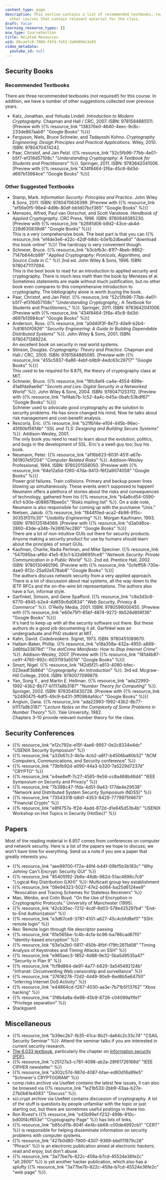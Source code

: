 ```yaml
---
content_type: page
description: This section contains a list of recommended textbooks, readings, and
  other courses that contain relevant material for the class.
draft: false
learning_resource_types: []
ocw_type: CourseSection
title: Related Resources
uid: 86caefc6-7009-f4fd-fe51-3a94094c3a93
video_metadata:
  youtube_id: null
---
```

## Security Books

### Recommended Textbooks

There are three recommended textbooks (not required!) for this course. In addition, we have a number of other suggestions collected over previous years.

- Katz, Jonathan, and Yehuda Lindell. *Introduction to Modern Cryptography*. Chapman and Hall / CRC, 2007. ISBN: 9781584885511. \[Preview with {{% resource_link "138376e0-4640-4eec-9c8c-233de867aab9" "Google Books" %}}\]
- Ferguson, Niels, Bruce Schneier, and Tadayoshi Kohno. *Cryptography Engineering: Design Principles and Practical Applications*. Wiley, 2010. ISBN: 9780470474242.
- Paar, Christof, and Jan Pelzl. {{% resource_link "52c5fb96-77bb-4e01-b5f7-ef316d57108c" "*Understanding Cryptography: A Textbook for Students and Practitioners*" %}}. Springer, 2011. ISBN: 9783642041006. \[Preview with {{% resource_link "434f8464-2f6a-45c8-8d3d-d697b13984ce" "Google Books" %}}\]

### Other Suggested Textbooks

- Stamp, Mark. *Information Security: Principles and Practice*. John Wiley & Sons, 2011. ISBN: 9780470626399. \[Preview with {{% resource_link "ef56e0f5-96e4-4d9b-80df-bb1d07bcf365" "Google Books" %}}\]
- Menezes, Alfred, Paul van Oorschot, and Scott Vanstone. *Handbook of Applied Cryptography*. CRC Press, 1996. ISBN: 9780849385230. \[Preview with {{% resource_link "b2681d06-b9d2-43ce-ab4d-228d630839d8" "Google Books" %}}\]   
    This is a very comprehensive book. The best part is that you can {{% resource_link "ef4de3e6-e22c-42df-b8dc-b5e1b2dbea6d" "download this book online" %}}! The hardcopy is very convenient though.
- Schneier, Bruce. {{% resource_link "b3cbfb3c-81f7-4beb-9862-7147b644cb99" "*Applied Cryptography: Protocols, Algorithms, and Source Code in C*." %}} 2nd ed. John Wiley & Sons, 1996. ISBN: 9780471117094.   
    This is the best book to read for an introduction to applied security and cryptography. There is much less math than the book by Menezes et al. Sometimes statements are made without much justification, but no other book even compares to this comprehensive introduction to cryptography. The bibliography alone is worth buying the book.
- Paar, Christof, and Jan Pelzl. {{% resource_link "52c5fb96-77bb-4e01-b5f7-ef316d57108c" "*Understanding Cryptography\_*: A Textbook for Students and Practitioners\_" %}}. Springer, 2011. ISBN: 9783642041006. \[Preview with {{% resource_link "434f8464-2f6a-45c8-8d3d-d697b13984ce" "Google Books" %}}\]
- Anderson, Ross. {{% resource_link "a0d40f3f-8e73-40e9-b2b4-7c81650f0926" "*Security Engineering: A Guide to Building Dependable Distributed Systems*" %}}. John Wiley & Sons, 2001. ISBN: 9780471389224.   
    An excellent book on security in real world systems.
- Stinson, Douglas. *Cryptography: Theory and Practice*. Chapman and Hall / CRC, 2005. ISBN: 9781584885085. \[Preview with {{% resource_link "455c5937-6a86-4ebf-b9b9-4edc63c29717" "Google Books" %}}\]   
    This used to be required for 6.875, the theory of cryptography class at MIT.
- Schneier, Bruce. {{% resource_link "16fc8af4-ca4e-4554-899e-41a6fda9ae9d" "*Secrets and Lies: Digital Security in a Networked World*" %}}. John Wiley & Sons, 2004. ISBN: 9780471253112. \[Preview with {{% resource_link "1ef4ab7b-1c52-4a4c-b45a-0bafc53bdf67" "Google Books" %}}\]   
    Schneier used to advocate good cryptography as the solution to security problems. He has since changed his mind. Now he talks about risk management and cost-benefit analysis.
- Rescorla, Eric. {{% resource_link "b21fb14e-e104-445b-96ec-45f80bf5814b" "*SSL and TLS: Designing and Building Secure Systems*" %}}. Addison-Wesley, 2001.   
    The only book you need to read to learn about the evolution, politics, and bugs in the development of SSL. Eric's a swell guy too; buy his book.
- Neumann, Peter. {{% resource_link "af16b623-803f-451f-a67e-561907e5f204" "*Computer Related Risks*" %}}. Addison-Wesley Professional, 1994. ISBN: 9780201558050. \[Preview with {{% resource_link "64e12a5d-f260-47da-8413-f6f2a9074058" "Google Books" %}}\]   
    Power grid failures. Train collisions. Primary and backup power lines blowing up simultaneously. These events aren't supposed to happen! Neumann offers a plethora of stories about the risks and consequences of technology, gathered from his {{% resource_link "b4a8cd54-0590-41cf-b30e-d088678bee0c" "Risks mailing list" %}}. On a side note, Neumann is also responsible for coming up with the pun/name "Unix."
- Nielsen, Jakob. {{% resource_link "f844f0ed-aca2-4b98-915c-30353f311c30" "*Usability Engineering*" %}}. Morgan Kaufmann, 1993. ISBN: 9780125184069. \[Preview with {{% resource_link "d3a0d8ce-2860-43de-a34b-7e26f67ec280" "Google Books" %}}\]   
    There are a lot of non-intuitive GUIs out there for security products. Anyone making a security product for use by humans should learn about the principles of smart GUIs.
- Kaufman, Charlie, Radia Perlman, and Mike Speciner. {{% resource_link "547095ba-af6d-41e5-83c1-b32d9695fce8" "*Network Security: Private Communication in a Public World*" %}}. 2nd ed. Prentice Hall, 2002. ISBN: 9780130460196. \[Preview with {{% resource_link "0cfeff58-730e-4ae0-812c-25a92e578ab8" "Google Books" %}}\]   
    The authors discuss network security from a very applied approach. There is a lot of discussion about real systems, all the way down to the IETF RFCs and the on-the-wire bit representations. The authors also have a fun, informal style.
- Garfinkel, Simson, and Gene Spafford. {{% resource_link "c9a3d3c8-6770-4945-b2e4-4d659c6d0834" "*Web Security, Privacy & Commerce*" %}}. O'Reilly Media, 2001. ISBN: 9780596000455. \[Preview with {{% resource_link "e60e75f1-85bf-4874-9272-9b526d856f36" "Google Books" %}}\]   
    It's hard to keep up with all the security software out there. But these authors do a good job documenting it all. Garfinkel was an undergraduate and PhD student at MIT.
- Kahn, David. *Codebreakers*. Signet, 1973. ISBN: 9780451089670.
- Hallam-Baker, Phillip. {{% resource_link "e18a358a-432a-4955-a889-2d6fda33879d" "*The dotCrime Manifesto: How to Stop Internet Crime*" %}}. Addison-Wesley, 2007. \[Preview with {{% resource_link "181d4b87-ce91-4760-992c-6031193a5016" "Google Books" %}}\]
- Smart, Nigel. {{% resource_link "f42d5f21-a813-4080-bfec-023eadf3b86d" "*Cryptography: An Introduction*" %}}*.* 3rd ed. Mcgraw-Hill College, 2004. ISBN: 9780077099879.
- Yan, Song Y., and Martin E. Hellman. {{% resource_link "ada22993-1992-43b2-8b77-b1117a8b3187" "*Number Theory for Computing*" %}}. Springer, 2002. ISBN: 9783540430728. \[Preview with {{% resource_link "b2490475-6df5-49c9-b431-3ff0984afdcc" "Google Books" %}}\]
- Angluin, Dana. {{% resource_link "ada22993-1992-43b2-8b77-b1117a8b3187" "*Lecture Notes on the Complexity of Some Problems in Number Theory*" %}}. Yale University, 1982.   
    Chapters 3–10 provide relevant number theory for the class.

## Security Conferences

- {{% resource_link "e12c792e-e15f-4ae6-9957-0e2c8334e4dc" "USENIX Security Symposium" %}}
- {{% resource_link "a32b67c3-4b1a-4cb2-a8f7-b4506ba80b52" "ACM Computers, Communications, and Security conference" %}}
- {{% resource_link "73b1b92d-a090-44a3-b320-7a5229d7237d" "CRYPTO" %}}
- {{% resource_link "e4ee8eff-7c27-4565-9e56-cc8a468b46d4" "IEEE Symposium on Security and Privacy" %}}
- {{% resource_link "7b398c47-1fda-4d51-9a43-177de4e29538" "Network and Distributed System Security Symposium (NDSS)" %}}
- {{% resource_link "73543318-b8d1-4353-8429-7779975f4673" "Financial Crypto" %}}
- {{% resource_link "e8f4757a-1f2d-4add-872d-d1e645d53b4b" "USENIX Workshop on Hot Topics in Security (HotSec)" %}}

## Papers

Most of the reading material in 6.857 comes from conferences on computer and network security. Here is a list of the papers we hope to discuss; we won't have time for everything. Send us a note if you see a paper that greatly interests you.

- {{% resource_link "aee99700-f72a-46f4-b44f-09bf5b3b183c" "Why Johnny Can't Encrypt: Security GUI" %}}
- {{% resource_link "85405f92-2b6e-48db-982d-51ac4696c7c9" "Logical Key Distribution (LKH)" %}}: Multicast group key establishment
- {{% resource_link "09e94323-5027-47e2-b064-ba25d6124ee9" "Revocation and Tracing Schemes for Stateless Receivers" %}}
- Mao, Wenbo, and Colin Boyd. "On the Use of Encryption in Cryptographic Protocols." University of Manchester (1995).
- {{% resource_link "42cb35ec-7212-4cdf-8d03-578e425297b4" "End-to-End Authorization" %}}
- {{% resource_link "e3d67ce8-3781-4101-a627-45c4cbfd8ef0" "SSH: remote login" %}}
- Rex: Remote login through file descriptor passing
- {{% resource_link "61e565be-1c4b-4cfa-bc96-ba786cad67f0" "Identity-based encryption" %}}
- {{% resource_link "63e1a2b0-5817-450b-8fbf-f79fc2611d08" "Timing Analysis of Keystrokes and Timing Attacks on SSH" %}}
- {{% resource_link "e965aec3-1852-4d88-9e32-5ba5d9535a47" "Security in Plan 9" %}}
- {{% resource_link "fcf8d864-de91-4a77-b629-3a545492124b" "Infranet: Circumventing Web censorship and surveillance" %}}
- {{% resource_link "37616278-72d2-4d49-90e9-8ed6b5e64750" "Inferring Internet DoS Activity" %}}
- {{% resource_link "e44864cd-f267-4030-aa3e-7b71b5f13762" "Xbox hacking" %}}
- {{% resource_link "318b4a8a-6e98-45b9-8726-c04099a11fe1" "Privilege separation" %}}
- Stackguard

## Miscellaneous

- {{% resource_link "b39ec2b7-fb35-41ca-8b21-da64c2c33c74" "CSAIL Security Seminar" %}}: Attend the seminar talks if you are interested in current security research.
- [The 6.033 textbook](/courses/res-6-004-principles-of-computer-system-design-an-introduction-spring-2009/pages/online-textbook), particularly the chapter on [Information security (PDF)](/courses/res-6-004-principles-of-computer-system-design-an-introduction-spring-2009/resources/protection_open_5_0).
- {{% resource_link "c25127a3-c781-4098-ab2a-28f61726168d" "IEEE CIPHER newsletter" %}}
- {{% resource_link "a302c57d-987d-4087-bfae-ed60d16a99e5" "Schneier's CRYPTOGRAM" %}}
- comp.risks archive via UseNet contains the latest few issues, it can also be browsed via {{% resource_link "1e21b533-2bb9-43aa-b27e-27b0b61e4083" "Discuss" %}}.
- sci.crypt archive via UseNet contains discussion of cryptography. A lot of the stuff is questions by people unfamiliar with the topic or just starting out, but there are sometimes useful postings in there too.
- Ron Rivest's {{% resource_link "e45b99ef-f232-499b-910c-bd00f4cf653e" "Cryptography Page" %}} has lots of links.
- {{% resource_link "b85cd11b-804f-4e4b-bb68-c00de4992cb1" "CERT" %}} is responsible for helping disseminate information on security problems with computer systems.
- {{% resource_link "427b0d80-7900-4307-9369-bbd111879c28" "Phrack" %}} is an electronic publication aimed at electronic *hackers*; read and enjoy, but don't abuse.
- {{% resource_link "3a77be7b-822c-459a-b7cd-45524e36fe2c" "alt.2600" %}} is yet another hacker publication, which also has a splufty {{% resource_link "3a77be7b-822c-459a-b7cd-45524e36fe2c" "web page" %}}.